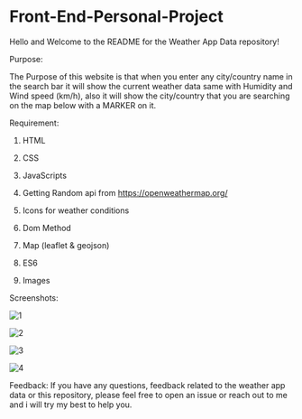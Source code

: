 # Front-End-Personal-Project

Hello and Welcome to the README for the Weather App Data repository! 


Purpose:

The Purpose of this website is that when you enter any city/country name in the search bar it will show the current weather data same with Humidity and Wind speed (km/h), also it will show the city/country that you are searching on the map below with a MARKER on it.

Requirement:

1) HTML

2) CSS

3) JavaScripts

4) Getting Random api from https://openweathermap.org/

5) Icons for weather conditions

6) Dom Method

7) Map (leaflet & geojson)

8) ES6

9) Images

Screenshots:

![1](https://github.com/ReaperXXD/Front-End-Personal-Project/assets/131137572/b8f14129-2b7c-40a8-ba46-8d36b25ef641)

![2](https://github.com/ReaperXXD/Front-End-Personal-Project/assets/131137572/844b5563-17eb-4e38-8ef9-2d9b0af92cce)

![3](https://github.com/ReaperXXD/Front-End-Personal-Project/assets/131137572/e0fed8c5-cda6-4546-a81e-b8a123f3ec6d)

![4](https://github.com/ReaperXXD/Front-End-Personal-Project/assets/131137572/57fc1d3d-dafc-415d-8f44-c734563b5613)

Feedback:
If you have any questions, feedback related to the weather app data or this repository, please feel free to open an issue or reach out to me and i will try my best to help you.


